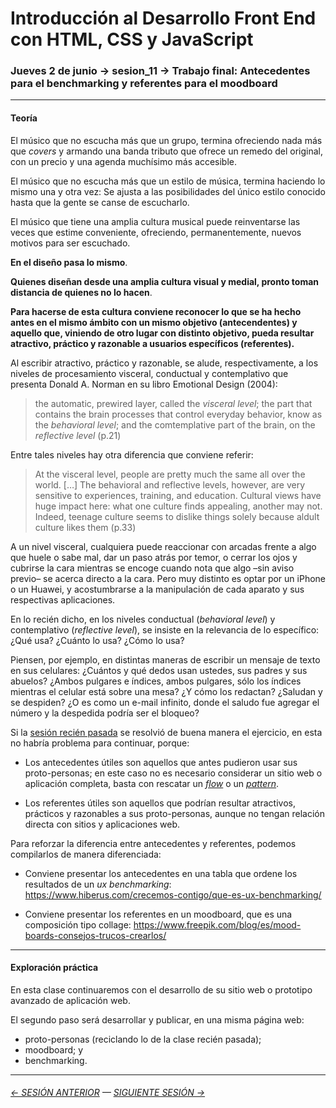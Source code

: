 # Introducción al Desarrollo Front End con HTML, CSS y JavaScript

### Jueves 2 de junio → sesion_11 → Trabajo final: Antecedentes para el benchmarking y referentes para el moodboard

- - - - - -

#### Teoría

El músico que no escucha más que un grupo, termina ofreciendo nada más que *covers* y armando una banda tributo que ofrece un remedo del original, con un precio y una agenda muchísimo más accesible.

El músico que no escucha más que un estilo de música, termina haciendo lo mismo una y otra vez: Se ajusta a las posibilidades del único estilo conocido hasta que la gente se canse de escucharlo.

El músico que tiene una amplia cultura musical puede reinventarse las veces que estime conveniente, ofreciendo, permanentemente, nuevos motivos para ser escuchado. 

**En el diseño pasa lo mismo**. 

**Quienes diseñan desde una amplia cultura visual y medial, pronto toman distancia de quienes no lo hacen**.

**Para hacerse de esta cultura conviene reconocer lo que se ha hecho antes en el mismo ámbito con un mismo objetivo (antecendentes) y aquello que, viniendo de otro lugar con distinto objetivo, pueda resultar atractivo, práctico y razonable a usuarios específicos (referentes).**

Al escribir atractivo, práctico y razonable, se alude, respectivamente, a los niveles de procesamiento visceral, conductual y contemplativo que presenta Donald A. Norman en su libro Emotional Design (2004): 

> the automatic, prewired layer, called the *visceral level*; the part that contains the brain processes that control everyday behavior, know as the *behavioral level*; and the comtemplative part of the brain, on the *reflective level* (p.21) 

Entre tales niveles hay otra diferencia que conviene referir: 

> At the visceral level, people are pretty much the same all over the world. […] The behavioral and reflective levels, however, are very sensitive to experiences, training, and education. Cultural views have huge impact here: what one culture finds appealing, another may not. Indeed, teenage culture seems to dislike things solely because aldult culture likes them (p.33)

A un nivel visceral, cualquiera puede reaccionar con arcadas frente a algo que huele o sabe mal, dar un paso atrás por temor, o cerrar los ojos y cubrirse la cara mientras se encoge cuando nota que algo –sin aviso previo– se acerca directo a la cara. Pero muy distinto es optar por un iPhone o un Huawei, y acostumbrarse a la manipulación de cada aparato y sus respectivas aplicaciones.

En lo recién dicho, en los niveles conductual (*behavioral level*) y contemplativo (*reflective level*), se insiste en la relevancia de lo específico: ¿Qué usa? ¿Cuánto lo usa? ¿Cómo lo usa?

Piensen, por ejemplo, en distintas maneras de escribir un mensaje de texto en sus celulares: ¿Cuántos y qué dedos usan ustedes, sus padres y sus abuelos? ¿Ambos pulgares e índices, ambos pulgares, sólo los índices mientras el celular está sobre una mesa? ¿Y cómo los redactan? ¿Saludan y se despiden? ¿O es como un e-mail infinito, donde el saludo fue agregar el número y la despedida podría ser el bloqueo? 

Si la [sesión recién pasada](https://github.com/profesorfaco/front-end/tree/main/sesion_10) se resolvió de buena manera el ejercicio, en esta no habría problema para continuar, porque:

- Los antecedentes útiles son aquellos que antes pudieron usar sus proto-personas; en este caso no es necesario considerar un sitio web o aplicación completa, basta con rescatar un [*flow*](https://uxarchive.com/) o un [*pattern*](http://ui-patterns.com/patterns). 

- Los referentes útiles son aquellos que podrían resultar atractivos, prácticos y razonables a sus proto-personas, aunque no tengan relación directa con sitios y aplicaciones web.

Para reforzar la diferencia entre antecedentes y referentes, podemos compilarlos de manera diferenciada:

- Conviene presentar los antecedentes en una tabla que ordene los resultados de un *ux benchmarking*: https://www.hiberus.com/crecemos-contigo/que-es-ux-benchmarking/

- Conviene presentar los referentes en un moodboard, que es una composición tipo collage: https://www.freepik.com/blog/es/mood-boards-consejos-trucos-crearlos/

- - - - - - - 

#### Exploración práctica

En esta clase continuaremos con el desarrollo de su sitio web o prototipo avanzado de aplicación web. 

El segundo paso será desarrollar y publicar, en una misma página web: 

- proto-personas (reciclando lo de la clase recién pasada);
- moodboard; y
- benchmarking.

- - - - - - - 

###### [← SESIÓN ANTERIOR](https://github.com/profesorfaco/front-end/tree/main/sesion_10) — [SIGUIENTE SESIÓN →](https://github.com/profesorfaco/front-end/tree/main/sesion_12)
